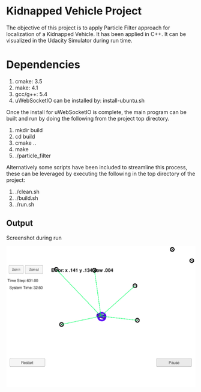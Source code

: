 # Kidnapped Vehicle Project

The objective of this project is to apply Particle Filter approach for localization of a Kidnapped Vehicle. It has been applied in C++. It can be visualized in the Udacity Simulator during run time.


# Dependencies
1. cmake: 3.5
2. make: 4.1
3. gcc/g++: 5.4
4. uWebSocketIO can be installed by: install-ubuntu.sh

    
Once the install for uWebSocketIO is complete, the main program can be built and run by doing the following from the project top directory.

1. mkdir build
2. cd build
3. cmake ..
4. make
5. ./particle_filter

Alternatively some scripts have been included to streamline this process, these can be leveraged by executing the following in the top directory of the project:

1. ./clean.sh
2. ./build.sh
3. ./run.sh


## Output 
  Screenshot during run

![](https://github.com/ermadhukar/SDCND_T2_P3_Kidnapped_Vehicle_Project/blob/master/T2P3_PF.png)
